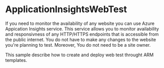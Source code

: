 # ApplicationInsightsWebTest

If you need to monitor the availability of any website you can use Azure Appication Insights service. This service allows you to monitor availability and responsivness of any HTTP/HTTPS endpoints that is accessible from the public internet. You do not have to make any changes to the website you're planning to test. Moreover, You do not need to be a site owner.

This sample describe how to create and deploy web test throught ARM templates.


